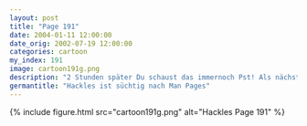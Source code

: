```yaml
---
layout: post
title: "Page 191"
date: 2004-01-11 12:00:00
date_orig: 2002-07-19 12:00:00
categories: cartoon
my_index: 191
image: cartoon191g.png
description: "2 Stunden später Du schaust das immernoch Pst! Als nächstes kommt fsck dran Hackles Katrina"
germantitle: "Hackles ist süchtig nach Man Pages"
---
```


{% include figure.html src="cartoon191g.png" alt="Hackles Page 191"  %}
